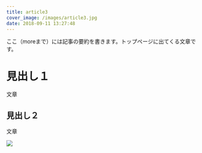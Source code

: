 ```yaml
---
title: article3
cover_image: /images/article3.jpg
date: 2018-09-11 13:27:48
---
```



ここ（moreまで）には記事の要約を書きます。トップページに出てくる文章です。

<!-- more --> 

# 見出し１
文章

## 見出し２
文章

![](/myportfolio/images/article3.jpg)
